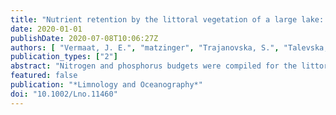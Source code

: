```yaml
---
title: "Nutrient retention by the littoral vegetation of a large lake: Can Lake Ohrid cope with current and future loading?"
date: 2020-01-01
publishDate: 2020-07-08T10:06:27Z
authors: [ "Vermaat, J. E.", "matzinger", "Trajanovska, S.", "Talevska, M.", "Schneider, S. C." ]
publication_types: ["2"]
abstract: "Nitrogen and phosphorus budgets were compiled for the littoral (29 km2) and pelagic (329 km2) of ancient, deep, clear, and hard water Lake Ohrid (Albania and North Macedonia), to assess the importance of the littoral in nutrient retention. P originates mainly from domestic point sources (73%), for N this is karst seepage (50%). Total littoral loads are estimated at 1700 kg P and 23,200 kg N km-2 (area of littoral) yr-1; net littoral retention is 31% ± 13% for P and 40% ± 16% for N, largely in the dense charophyte belt. P retention is mainly due to detritus burial, but also due to coprecipitation; N retention is due to both detritus burial and denitrification. A Monte Carlo plausibility analysis balanced the budget by increasing nonconnected domestic household inputs (from 20% to 27% of external load), and decreasing pelagic sediment P burial by 27% and littoral denitrification by 25%. Scenario projections for 2100 corresponding to SRES A2 and B1 were linked to an AQUASIM lake ecosystem model. Under B1, the changes were small compared to the present. A2, however, led to a major reduction in precipitation, an increase in evapotranspiration, a reduction in river outflow (to ~20%), a doubling in P-loading, a drop in lake level of ~1.5 m, and a decline in the extent of the charophyte belt. Areal loading of the littoral would increase accordingly, but water transparency would not decline much. Also, the littoral vegetation will witness a shift in species composition, and an increase in filamentous Cladophora cover."
featured: false
publication: "*Limnology and Oceanography*"
doi: "10.1002/Lno.11460"
---
```


